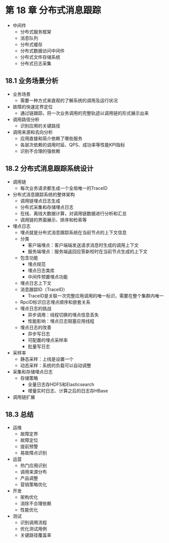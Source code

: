 
# 第 18 章 分布式消息跟踪

* 中间件
  * 分布式服务框架
  * 消息队列
  * 分布式缓存
  * 分布式数据访问中间件
  * 分布式文件存储系统
  * 分布式日志采集

## 18.1 业务场景分析

* 业务场景
  * 需要一种方式来直观的了解系统的调用及运行状况
* 故障的快速定界定位
  * 通过链跟踪，将一次业务调用的完整轨迹以调用链的形式展示出来
* 调用路径分析
  * 识别应用的关键路径
* 调用来源和去向分析
  * 应用直接和简介依赖了哪些服务
  * 各层次依赖的调用时延、QPS、成功率等性能KPI指标
  * 识别不合理的强依赖

## 18.2 分布式消息跟踪系统设计

* 调用链
  * 每次业务请求都生成一个全局唯一的TraceID
* 分布式消息跟踪系统的整体架构
  * 调用链埋点日志生成
  * 分布式采集和存储埋点日志
  * 在线、离线大数据计算，对调用链数据进行分析和汇总
  * 调用链的界面展示、排序和检索等
* 埋点日志
  * 埋点就是分布式消息跟踪系统在当前节点的上下文信息
  * 分类
    * 客户端埋点：客户端端发送请求消息时生成的调用上下文
    * 服务端埋点：服务端返回应答新校时在当前节点生成的上下文
  * 包含功能
    * 埋点规范
    * 埋点日志类库
    * 中间件预置埋点功能
  * 埋点日志上下文
  * 消息跟踪ID（TraceID）
    * TraceID是关联一次完整应用调用的唯一标识，需要在整个集群内唯一
  * RpcID标识日志埋点顺序和嵌套关系
  * 埋点日志的挑战
    * 异步调用：线程切换的埋点信息丢失
    * 性能影响：埋点日志阻塞应用线程
  * 埋点日志的改善
    * 异步写日志
    * 可配置的埋点采样率
    * 批量写日志
* 采样率
  * 静态采样：上线是设置一个
  * 动态采样：系统的负载可以自动调整
* 采集和存储埋点日志
  * 存储策略
    * 全量日志存HDFS和Elasticsearch
    * 增量实时日志、计算之后的日志存HBase
* 调用链扩展

## 18.3 总结

* 运维
  * 故障定界
  * 故障定位
  * 提前预警
  * 易故障点识别
* 运营
  * 热门应用识别
  * 调用来源分布
  * 产品调整
  * 营销策略优化
* 开发
  * 架构优化
  * 消除不合理依赖
  * 性能优化
* 测试
  * 识别调用流程
  * 优化测试用例
  * 关键路径覆盖率
